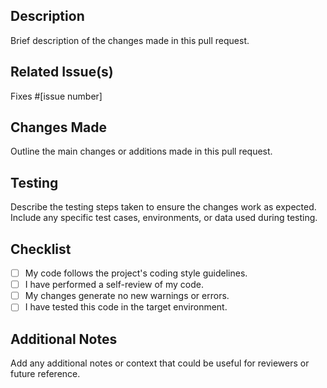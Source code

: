 ## Description
Brief description of the changes made in this pull request.

## Related Issue(s)
Fixes #[issue number]

## Changes Made
Outline the main changes or additions made in this pull request.

## Testing
Describe the testing steps taken to ensure the changes work as expected. Include any specific test cases, environments, or data used during testing.

## Checklist
- [ ] My code follows the project's coding style guidelines.
- [ ] I have performed a self-review of my code.
- [ ] My changes generate no new warnings or errors.
- [ ] I have tested this code in the target environment.

## Additional Notes
Add any additional notes or context that could be useful for reviewers or future reference.

